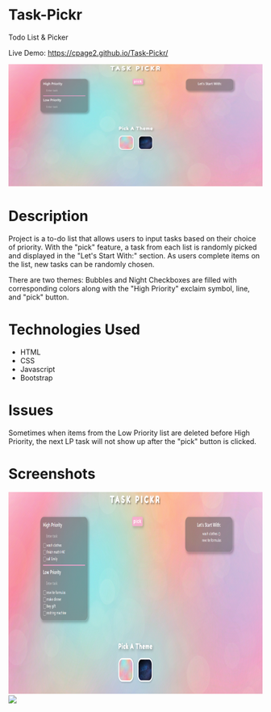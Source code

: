 # Task-Pickr
Todo List & Picker

Live Demo: https://cpage2.github.io/Task-Pickr/

![Alt text](/Images/Bubbles%20Theme.PNG)

# Description
Project is a to-do list that allows users to input tasks based on their choice of priority. With the "pick" feature, a task from each list is randomly picked and displayed in the "Let's Start With:" section. As users complete items on the list, new tasks can be randomly chosen.

There are two themes: Bubbles and Night
Checkboxes are filled with corresponding colors along with the "High Priority" exclaim symbol, line, and "pick" button.


# Technologies Used

- HTML
- CSS
- Javascript
- Bootstrap


# Issues
Sometimes when items from the Low Priority list are deleted before High Priority, the next LP task will not show up after the "pick" button is clicked.

# Screenshots


<img src ="/Images/bubbleList.png" height = "400">
<img src ="/Images/nightTheme.PNG" height = "400">

